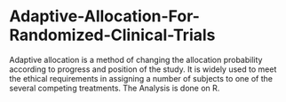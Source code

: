 # Adaptive-Allocation-For-Randomized-Clinical-Trials
Adaptive allocation is a method of changing the allocation probability according to progress and position of the study.
It is widely used to meet the ethical requirements in assigning a number of subjects to one of the several competing treatments.
The Analysis is done on R.
